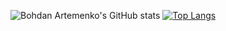 ![Bohdan Artemenko's GitHub stats](https://github-readme-stats.vercel.app/api?username=Barterio&show_icons=true&count_private=true)
[![Top Langs](https://github-readme-stats.vercel.app/api/top-langs/?username=Barterio)](https://github.com/anuraghazra/github-readme-stats)
